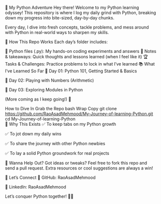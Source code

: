 🐍 My Python Adventure
Hey there! Welcome to my Python learning odyssey!  This repository is where I log my daily grind with Python, breaking down my progress into bite-sized, day-by-day chunks.

Every day, I dive into fresh concepts, tackle problems, and mess around with Python in real-world ways to sharpen my skills.

📂 How This Repo Works
Each day’s folder includes:

📜 Python files (.py): My hands-on coding experiments and answers
📝 Notes & takeaways: Quick thoughts and lessons learned (when I feel like it)
🏆 Tasks & Challenges: Practice problems to lock in what I’ve learned
📚 What I’ve Learned So Far
🔹 Day 01: Python 101, Getting Started & Basics

🔹 Day 02: Playing with Numbers (Arithmetic)

🔹 Day 03: Exploring Modules in Python

(More coming as I keep going!) 🚀

 How to Dive In
Grab the Repo
bash
Wrap
Copy
git clone https://github.com/RaoAsadMehmood/My-Journey-of-learning-Python.git  
cd My-Journey-of-learning-Python  
🌟 Why This Exists
✅ To keep tabs on my Python growth

✅ To jot down my daily wins

✅ To share the journey with other Python newbies

✅ To lay a solid Python groundwork for real projects

🤝 Wanna Help Out?
Got ideas or tweaks? Feel free to fork this repo and send a pull request. Extra resources or cool suggestions are always a win! 

📌 Let’s Connect
🔗 GitHub: RaoAsadMehmood

🔗 LinkedIn: RaoAsadMehmood

Let’s conquer Python together! 🐍🔥

